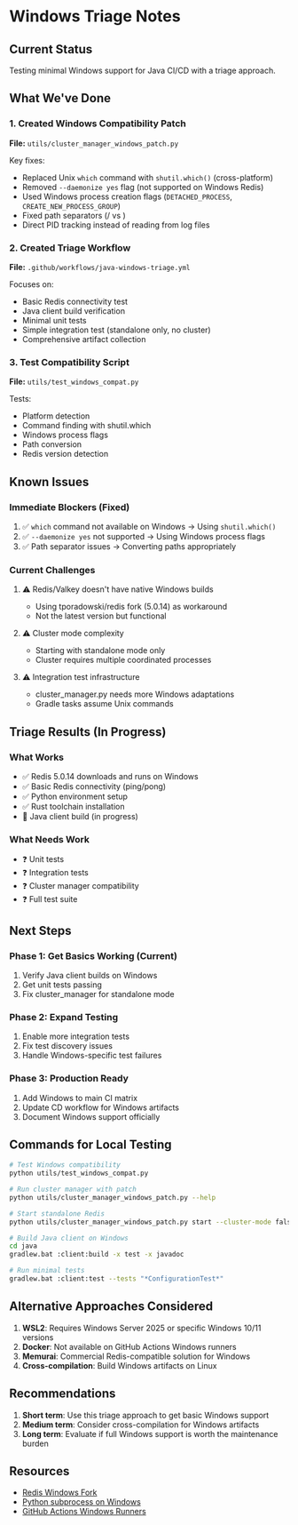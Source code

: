 # Windows Triage Notes

## Current Status
Testing minimal Windows support for Java CI/CD with a triage approach.

## What We've Done

### 1. Created Windows Compatibility Patch
**File:** `utils/cluster_manager_windows_patch.py`

Key fixes:
- Replaced Unix `which` command with `shutil.which()` (cross-platform)
- Removed `--daemonize yes` flag (not supported on Windows Redis)
- Used Windows process creation flags (`DETACHED_PROCESS`, `CREATE_NEW_PROCESS_GROUP`)
- Fixed path separators (/ vs \)
- Direct PID tracking instead of reading from log files

### 2. Created Triage Workflow
**File:** `.github/workflows/java-windows-triage.yml`

Focuses on:
- Basic Redis connectivity test
- Java client build verification
- Minimal unit tests
- Simple integration test (standalone only, no cluster)
- Comprehensive artifact collection

### 3. Test Compatibility Script
**File:** `utils/test_windows_compat.py`

Tests:
- Platform detection
- Command finding with shutil.which
- Windows process flags
- Path conversion
- Redis version detection

## Known Issues

### Immediate Blockers (Fixed)
1. ✅ `which` command not available on Windows → Using `shutil.which()`
2. ✅ `--daemonize yes` not supported → Using Windows process flags
3. ✅ Path separator issues → Converting paths appropriately

### Current Challenges
1. ⚠️ Redis/Valkey doesn't have native Windows builds
   - Using tporadowski/redis fork (5.0.14) as workaround
   - Not the latest version but functional

2. ⚠️ Cluster mode complexity
   - Starting with standalone mode only
   - Cluster requires multiple coordinated processes

3. ⚠️ Integration test infrastructure
   - cluster_manager.py needs more Windows adaptations
   - Gradle tasks assume Unix commands

## Triage Results (In Progress)

### What Works
- ✅ Redis 5.0.14 downloads and runs on Windows
- ✅ Basic Redis connectivity (ping/pong)
- ✅ Python environment setup
- ✅ Rust toolchain installation
- 🔄 Java client build (in progress)

### What Needs Work
- ❓ Unit tests
- ❓ Integration tests
- ❓ Cluster manager compatibility
- ❓ Full test suite

## Next Steps

### Phase 1: Get Basics Working (Current)
1. Verify Java client builds on Windows
2. Get unit tests passing
3. Fix cluster_manager for standalone mode

### Phase 2: Expand Testing
1. Enable more integration tests
2. Fix test discovery issues
3. Handle Windows-specific test failures

### Phase 3: Production Ready
1. Add Windows to main CI matrix
2. Update CD workflow for Windows artifacts
3. Document Windows support officially

## Commands for Local Testing

```bash
# Test Windows compatibility
python utils/test_windows_compat.py

# Run cluster manager with patch
python utils/cluster_manager_windows_patch.py --help

# Start standalone Redis
python utils/cluster_manager_windows_patch.py start --cluster-mode false

# Build Java client on Windows
cd java
gradlew.bat :client:build -x test -x javadoc

# Run minimal tests
gradlew.bat :client:test --tests "*ConfigurationTest*"
```

## Alternative Approaches Considered

1. **WSL2**: Requires Windows Server 2025 or specific Windows 10/11 versions
2. **Docker**: Not available on GitHub Actions Windows runners
3. **Memurai**: Commercial Redis-compatible solution for Windows
4. **Cross-compilation**: Build Windows artifacts on Linux

## Recommendations

1. **Short term**: Use this triage approach to get basic Windows support
2. **Medium term**: Consider cross-compilation for Windows artifacts
3. **Long term**: Evaluate if full Windows support is worth the maintenance burden

## Resources

- [Redis Windows Fork](https://github.com/tporadowski/redis)
- [Python subprocess on Windows](https://docs.python.org/3/library/subprocess.html#windows-popen-helpers)
- [GitHub Actions Windows Runners](https://docs.github.com/en/actions/using-github-hosted-runners/about-github-hosted-runners#supported-runners-and-hardware-resources)